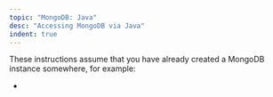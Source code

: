```yaml
---
topic: "MongoDB: Java"
desc: "Accessing MongoDB via Java"
indent: true
---
```


These instructions assume that you have already created a MongoDB instance somewhere, for example:

* 
